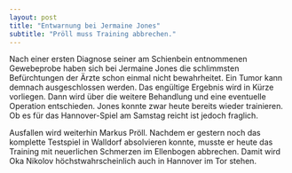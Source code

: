 ```yaml
---
layout: post
title: "Entwarnung bei Jermaine Jones"
subtitle: "Pröll muss Training abbrechen."
---
```


Nach einer ersten Diagnose seiner am Schienbein entnommenen Gewebeprobe haben sich bei Jermaine Jones die schlimmsten Befürchtungen der Ärzte schon einmal nicht bewahrheitet. Ein Tumor kann demnach ausgeschlossen werden. Das engültige Ergebnis wird in Kürze vorliegen. Dann wird über die weitere Behandlung und eine eventuelle Operation entschieden. Jones konnte zwar heute bereits wieder trainieren. Ob es für das Hannover-Spiel am Samstag reicht ist jedoch fraglich.

Ausfallen wird weiterhin Markus Pröll. Nachdem er gestern noch das komplette Testspiel in Walldorf absolvieren konnte, musste er heute das Training mit neuerlichen Schmerzen im Ellenbogen abbrechen. Damit wird Oka Nikolov höchstwahrscheinlich auch in Hannover im Tor stehen.
